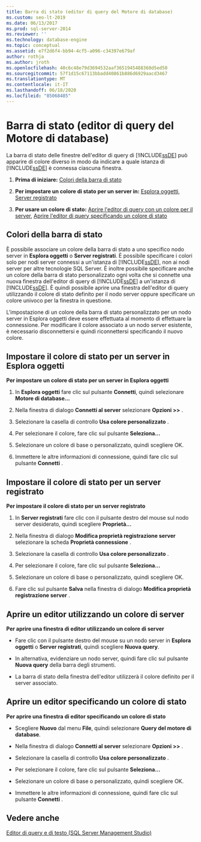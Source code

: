 ```yaml
---
title: Barra di stato (editor di query del Motore di database)
ms.custom: seo-lt-2019
ms.date: 06/13/2017
ms.prod: sql-server-2014
ms.reviewer: ''
ms.technology: database-engine
ms.topic: conceptual
ms.assetid: e7f2d6f4-bb94-4cf5-a096-c34397e679af
author: rothja
ms.author: jroth
ms.openlocfilehash: 40c6c48e79d3694532aaf3651945488360d5ed50
ms.sourcegitcommit: 57f1d15c67113bbadd40861b886d6929aacd3467
ms.translationtype: MT
ms.contentlocale: it-IT
ms.lasthandoff: 06/18/2020
ms.locfileid: "85068485"
---
```

# <a name="status-bar-database-engine-query-editor"></a>Barra di stato (editor di query del Motore di database)
  La barra di stato delle finestre dell'editor di query di [!INCLUDE[ssDE](../../includes/ssde-md.md)] può apparire di colore diverso in modo da indicare a quale istanza di [!INCLUDE[ssDE](../../includes/ssde-md.md)] è connessa ciascuna finestra.  
  
1.  **Prima di iniziare:**  [Colori della barra di stato](#StatusBarColors)  
  
2.  **Per impostare un colore di stato per un server in:**  [Esplora oggetti](#SetOEServerColor), [Server registrato](#SetRegServerColor)  
  
3.  **Per usare un colore di stato:**  [Aprire l'editor di query con un colore per il server](#OpenServerColor), [Aprire l'editor di query specificando un colore di stato](#OpenSpecColor)  
  
##  <a name="status-bar-colors"></a><a name="StatusBarColors"></a> Colori della barra di stato  
 È possibile associare un colore della barra di stato a uno specifico nodo server in **Esplora oggetti** o **Server registrati**. È possibile specificare i colori solo per nodi server connessi a un'istanza di [!INCLUDE[ssDE](../../includes/ssde-md.md)], non ai nodi server per altre tecnologie SQL Server. È inoltre possibile specificare anche un colore della barra di stato personalizzato ogni volta che si connette una nuova finestra dell'editor di query di [!INCLUDE[ssDE](../../includes/ssde-md.md)] a un'istanza di [!INCLUDE[ssDE](../../includes/ssde-md.md)]. È quindi possibile aprire una finestra dell'editor di query utilizzando il colore di stato definito per il nodo server oppure specificare un colore univoco per la finestra in questione.  
  
 L'impostazione di un colore della barra di stato personalizzato per un nodo server in Esplora oggetti deve essere effettuata al momento di effettuare la connessione. Per modificare il colore associato a un nodo server esistente, è necessario disconnettersi e quindi riconnettersi specificando il nuovo colore.  
  
##  <a name="set-the-status-color-for-a-server-in-object-explorer"></a><a name="SetOEServerColor"></a> Impostare il colore di stato per un server in Esplora oggetti  
 **Per impostare un colore di stato per un server in Esplora oggetti**  
  
1.  In **Esplora oggetti** fare clic sul pulsante **Connetti**, quindi selezionare **Motore di database...**  
  
2.  Nella finestra di dialogo **Connetti al server** selezionare **Opzioni >>** .  
  
3.  Selezionare la casella di controllo **Usa colore personalizzato** .  
  
4.  Per selezionare il colore, fare clic sul pulsante **Seleziona...**  
  
5.  Selezionare un colore di base o personalizzato, quindi scegliere OK.  
  
6.  Immettere le altre informazioni di connessione, quindi fare clic sul pulsante **Connetti** .  
  
##  <a name="set-the-status-color-for-a-registered-server"></a><a name="SetRegServerColor"></a> Impostare il colore di stato per un server registrato  
 **Per impostare il colore di stato per un server registrato**  
  
1.  In **Server registrati** fare clic con il pulsante destro del mouse sul nodo server desiderato, quindi scegliere **Proprietà...**  
  
2.  Nella finestra di dialogo **Modifica proprietà registrazione server** selezionare la scheda **Proprietà connessione** .  
  
3.  Selezionare la casella di controllo **Usa colore personalizzato** .  
  
4.  Per selezionare il colore, fare clic sul pulsante **Seleziona...**  
  
5.  Selezionare un colore di base o personalizzato, quindi scegliere OK.  
  
6.  Fare clic sul pulsante **Salva** nella finestra di dialogo **Modifica proprietà registrazione server** .  
  
##  <a name="open-an-editor-using-a-server-color"></a><a name="OpenServerColor"></a> Aprire un editor utilizzando un colore di server  
 **Per aprire una finestra di editor utilizzando un colore di server**  
  
-   Fare clic con il pulsante destro del mouse su un nodo server in **Esplora oggetti** o **Server registrati**, quindi scegliere **Nuova query**.  
  
-   In alternativa, evidenziare un nodo server, quindi fare clic sul pulsante **Nuova query** della barra degli strumenti.  
  
-   La barra di stato della finestra dell'editor utilizzerà il colore definito per il server associato.  
  
##  <a name="open-an-editor-specifying-a-status-color"></a><a name="OpenSpecColor"></a> Aprire un editor specificando un colore di stato  
 **Per aprire una finestra di editor specificando un colore di stato**  
  
-   Scegliere **Nuovo** dal menu **File**, quindi selezionare **Query del motore di database**.  
  
-   Nella finestra di dialogo **Connetti al server** selezionare **Opzioni >>** .  
  
-   Selezionare la casella di controllo **Usa colore personalizzato** .  
  
-   Per selezionare il colore, fare clic sul pulsante **Seleziona...**  
  
-   Selezionare un colore di base o personalizzato, quindi scegliere OK.  
  
-   Immettere le altre informazioni di connessione, quindi fare clic sul pulsante **Connetti** .  
  
## <a name="see-also"></a>Vedere anche  
 [Editor di query e di testo &#40;SQL Server Management Studio&#41;](../scripting/query-and-text-editors-sql-server-management-studio.md)  
  
  
